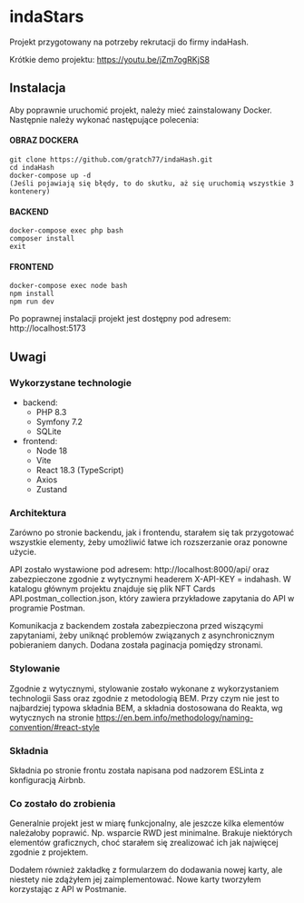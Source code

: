 ﻿# indaStars

Projekt przygotowany na potrzeby rekrutacji do firmy indaHash.

Krótkie demo projektu: https://youtu.be/jZm7ogRKjS8

## Instalacja
Aby poprawnie uruchomić projekt, należy mieć zainstalowany Docker.
Następnie należy wykonać następujące polecenia:
#### OBRAZ DOCKERA
```
git clone https://github.com/gratch77/indaHash.git
cd indaHash
docker-compose up -d
(Jeśli pojawiają się błędy, to do skutku, aż się uruchomią wszystkie 3 kontenery)
```

#### BACKEND
```
docker-compose exec php bash
composer install
exit
```

#### FRONTEND
```
docker-compose exec node bash
npm install
npm run dev
```

Po poprawnej instalacji projekt jest dostępny pod adresem: http://localhost:5173

## Uwagi

### Wykorzystane technologie
- backend:
  - PHP 8.3
  - Symfony 7.2
  - SQLite
- frontend:
  - Node 18
  - Vite
  - React 18.3 (TypeScript)
  - Axios
  - Zustand

### Architektura
Zarówno po stronie backendu, jak i frontendu, starałem się tak przygotować
wszystkie elementy, żeby umożliwić łatwe ich rozszerzanie oraz ponowne użycie.

API zostało wystawione pod adresem:
http://localhost:8000/api/
oraz zabezpieczone zgodnie z wytycznymi headerem X-API-KEY = indahash.
W katalogu głównym projektu znajduje się plik NFT Cards API.postman_collection.json,
który zawiera przykładowe zapytania do API w programie Postman.

Komunikacja z backendem została zabezpieczona przed wiszącymi zapytaniami, żeby
uniknąć problemów związanych z asynchronicznym pobieraniem danych. Dodana została
paginacja pomiędzy stronami.

### Stylowanie
Zgodnie z wytycznymi, stylowanie zostało wykonane z wykorzystaniem technologii
Sass oraz zgodnie z metodologią BEM. Przy czym nie jest to najbardziej typowa
składnia BEM, a składnia dostosowana do Reakta, wg wytycznych na stronie
https://en.bem.info/methodology/naming-convention/#react-style

### Składnia
Składnia po stronie frontu została napisana pod nadzorem ESLinta z konfiguracją Airbnb.

### Co zostało do zrobienia
Generalnie projekt jest w miarę funkcjonalny, ale jeszcze kilka elementów należałoby
poprawić. Np. wsparcie RWD jest minimalne. Brakuje niektórych elementów graficznych,
choć starałem się zrealizować ich jak najwięcej zgodnie z projektem.

Dodałem również zakładkę z formularzem do dodawania nowej karty, ale niestety nie
zdążyłem jej zaimplementować. Nowe karty tworzyłem korzystając z API w Postmanie.
